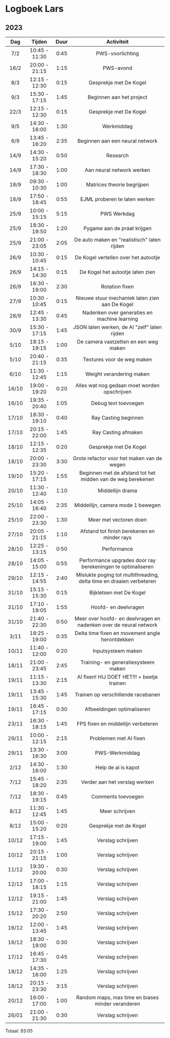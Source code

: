 # Logboek Lars

## 2023

|  Dag  |    Tijden     | Duur |                              Activiteit                              |
|:-----:|:-------------:|:----:|:--------------------------------------------------------------------:|
|  7/2  | 10:45 - 11:30 | 0:45 |                           PWS-voorlichting                           |
| 16/2  | 20:00 - 21:15 | 1:15 |                              PWS-avond                               |
|  8/3  | 12:15 - 12:30 | 0:15 |                        Gesprekje met De Kogel                        |
|  9/3  | 15:30 - 17:15 | 1:45 |                       Beginnen aan het project                       |
| 22/3  | 12:15 - 12:30 | 0:15 |                        Gesprekje met De Kogel                        |
|  9/5  | 14:30 - 16:00 | 1:30 |                              Werkmiddag                              |
|  6/9  | 13:45 - 16:20 | 2:35 |                   Beginnen aan een neural network                    |
| 14/9  | 14:30 - 15:20 | 0:50 |                               Research                               |
| 14/9  | 17:30 - 18:30 | 1:00 |                      Aan neural network werken                       |
| 18/9  | 09:30 - 10:30 | 1:00 |                      Matrices theorie begrijpen                      |
| 18/9  | 17:50 - 18:45 | 0:55 |                    EJML proberen te laten werken                     |
| 25/9  | 10:00 - 15:15 | 5:15 |                             PWS Werkdag                              |
| 25/9  | 18:30 - 19:50 | 1:20 |                     Pygame aan de praat krijgen                      |
| 25/9  | 21:00 - 23:05 | 2:05 |             De auto maken en "realistisch" laten rijden              |
| 26/9  | 10:30 - 10:45 | 0:15 |                 De Kogel vertellen over het autootje                 |
| 26/9  | 14:15 - 14:30 | 0:15 |                   De Kogel het autootje laten zien                   |
| 26/9  | 16:30 - 19:00 | 2:30 |                            Rotation fixen                            |
| 27/9  | 10:30 - 10:45 | 0:15 |            Nieuwe stuur mechaniek laten zien aan De Kogel            |
| 28/9  | 12:45 - 13:30 | 0:45 |             Nadenken over generaties en machine learning             |
| 30/9  | 15:30 - 17:15 | 1:45 |             JSON laten werken, de AI "zelf" laten rijden             |
| 5/10  | 18:15 - 19:15 | 1:00 |                De camera vastzetten en een weg maken                 |
| 5/10  | 20:40 - 21:15 | 0:35 |                      Textures voor de weg maken                      |
| 6/10  | 11:30 - 12:45 | 1:15 |                       Weight verandering maken                       |
| 16/10 | 19:00 - 19:20 | 0:20 |             Alles wat nog gedaan moet worden opschrijven             |
| 16/10 | 19:35 - 20:40 | 1:05 |                         Debug text toevoegen                         |
| 17/10 | 18:30 - 19:10 | 0:40 |                         Ray Casting beginnen                         |
| 17/10 | 20:15 - 22:00 | 1:45 |                         Ray Casting afmaken                          |
| 18/10 | 12:15 - 12:35 | 0:20 |                        Gesprekje met De Kogel                        |
| 18/10 | 20:00 - 23:30 | 3:30 |              Grote refactor voor het maken van de wegen              |
| 19/10 | 15:20 - 17:15 | 1:55 |     Beginnen met de afstand tot het midden van de weg berekenen      |
| 20/10 | 11:30 - 12:40 | 1:10 |                           Middellijn drama                           |
| 25/10 | 14:05 - 16:40 | 2:35 |                  Middellijn, camera mode 1 bewegen                   |
| 25/10 | 22:00 - 23:30 | 1:30 |                        Meer met vectoren doen                        |
| 27/10 | 20:05 - 21:15 | 1:10 |             Afstand tot finish berekenen en minder rays              |
| 28/10 | 12:25 - 13:15 | 0:50 |                             Performance                              |
| 28/10 | 14:05 - 15:00 | 0:55 |     Performance upgrades door ray berekeningen te optimaliseren      |
| 29/10 | 12:15 - 14:55 | 2:40 | Mislukte poging tot multithreading, delta time en draaien verbeteren |
| 31/10 | 15:15 - 15:30 | 0:15 |                       Bijkletsen met De Kogel                        |
| 31/10 | 17:10 - 19:05 | 1:55 |                         Hoofd- en deelvragen                         |
| 31/10 | 21:40 - 22:30 | 0:50 |  Meer over hoofd- en deelvragen en nadenken over de neural network   |
| 3/11  | 18:25 - 19:00 | 0:35 |           Delta time fixen en movement angle herontdekken            |
| 10/11 | 11:40 - 12:00 | 0:20 |                          Inputsysteem maken                          |
| 18/11 | 21:00 - 23:45 | 2:45 |                 Training- en generatiesysteem maken                  |
| 19/11 | 11:15 - 13:30 | 2:15 |              AI fixen! HIJ DOET HET!!! + beetje trainen              |
| 19/11 | 13:45 - 15:30 | 1:45 |                  Trainen op verschillende racebanen                  |
| 19/11 | 16:45 - 17:15 | 0:30 |                      Afbeeldingen optimaliseren                      |
| 23/11 | 16:30 - 18:15 | 1:45 |                  FPS fixen en middellijn verbeteren                  |
| 29/11 | 10:00 - 12:15 | 2:15 |                        Problemen met AI fixen                        |
| 29/11 | 13:30 - 16:30 | 3:00 |                            PWS-Werkmiddag                            |
| 2/12  | 14:30 - 16:00 | 1:30 |                         Help de ai is kapot                          |
| 7/12  | 15:45 - 18:20 | 2:35 |                    Verder aan het verslag werken                     |
| 7/12  | 18:30 - 19:15 | 0:45 |                          Comments toevoegen                          |
| 8/12  | 11:30 - 12:45 | 1:45 |                            Meer schrijven                            |
| 8/12  | 15:00 - 15:20 | 0:20 |                        Gesprekje met de Kogel                        |
| 10/12 | 17:15 - 19:00 | 1:45 |                          Verslag schrijven                           |
| 10/12 | 20:15 - 21:15 | 1:00 |                          Verslag schrijven                           |
| 11/12 | 19:30 - 20:00 | 0:30 |                          Verslag schrijven                           |
| 12/12 | 17:00 - 18:15 | 1:15 |                          Verslag schrijven                           |
| 12/12 | 19:15 - 21:00 | 1:45 |                          Verslag schrijven                           |
| 15/12 | 17:30 - 20:20 | 2:50 |                          Verslag schrijven                           |
| 16/12 | 12:00 - 13:45 | 1:45 |                          Verslag schrijven                           |
| 16/12 | 18:30 - 19:00 | 0:30 |                          Verslag schrijven                           |
| 17/12 | 16:45 - 17:30 | 0:45 |                          Verslag schrijven                           |
| 18/12 | 14:35 - 16:00 | 1:25 |                          Verslag schrijven                           |
| 18/12 | 20:15 - 23:30 | 3:15 |                          Verslag schrijven                           |
| 20/12 | 16:00 - 17:00 | 1:00 |          Random maps, max time en biases minder veranderen           |
| 26/01 | 21:00 - 21:30 | 0:30 |                          Verslag schrijven                           |

Totaal: 93:05